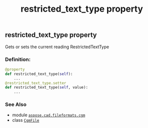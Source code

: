 ﻿---
title: restricted_text_type property
second_title: Aspose.CAD for Python via .NET API References
description: 
type: docs
weight: 340
url: /python-net/aspose.cad.fileformats.cgm/cgmfile/restricted_text_type/
is_root: false
---

## restricted_text_type property


Gets or sets the current reading RestrictedTextType
### Definition:
```python
@property
def restricted_text_type(self):
    ...
@restricted_text_type.setter
def restricted_text_type(self, value):
    ...
```

### See Also
* module [`aspose.cad.fileformats.cgm`](../../)
* class [`CgmFile`](/cad/python-net/aspose.cad.fileformats.cgm/cgmfile)
